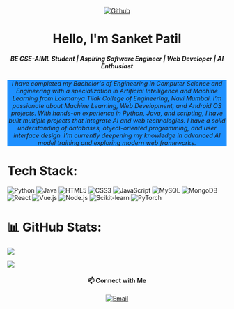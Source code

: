<div >

<p align="center">
 <a href="https://github.com/sanket20038" target="_blank"><img alt="Github" src="https://img.shields.io/badge/GitHub-%2312100E.svg?&style=for-the-badge&logo=Github&logoColor=white" /></a> 
</p>

<div> 

<h1 align="center">Hello, I'm Sanket Patil</h1>
<h5 align="center">BE CSE-AIML Student | Aspiring Software Engineer | Web Developer | AI Enthusiast</h5>
<h6 align= "center" style="background-color:DodgerBlue;">I have completed my Bachelor's of Engineering in Computer Science and Engineering with a specialization in Artificial Intelligence and Machine Learning from Lokmanya Tilak College of Engineering, Navi Mumbai. I’m passionate about Machine Learning, Web Development, and Android OS projects. With hands-on experience in Python, Java, and scripting, I have built multiple projects that integrate AI and web technologies. I have a solid understanding of databases, object-oriented programming, and user interface design. I’m currently deepening my knowledge in advanced AI model training and exploring modern web frameworks.

</h6>



# Tech Stack:
![Python](https://img.shields.io/badge/python-3670A0?style=for-the-badge&logo=python&logoColor=ffdd54) 
![Java](https://img.shields.io/badge/java-%23ED8B00.svg?style=for-the-badge&logo=java&logoColor=white) 
![HTML5](https://img.shields.io/badge/html5-%23E34F26.svg?style=for-the-badge&logo=html5&logoColor=white) 
![CSS3](https://img.shields.io/badge/css3-%231572B6.svg?style=for-the-badge&logo=css3&logoColor=white) 
![JavaScript](https://img.shields.io/badge/javascript-%23323330.svg?style=for-the-badge&logo=javascript&logoColor=%23F7DF1E) 
![MySQL](https://img.shields.io/badge/mysql-%2300f.svg?style=for-the-badge&logo=mysql&logoColor=white) 
![MongoDB](https://img.shields.io/badge/MongoDB-%234ea94b.svg?style=for-the-badge&logo=mongodb&logoColor=white) 
![React](https://img.shields.io/badge/react-%2300D9FF.svg?style=for-the-badge&logo=react&logoColor=white) 
![Vue.js](https://img.shields.io/badge/vuejs-%2335495e.svg?style=for-the-badge&logo=vue.js&logoColor=%234FC08D) 
![Node.js](https://img.shields.io/badge/node.js-%23339933.svg?style=for-the-badge&logo=node.js&logoColor=white) 
![Scikit-learn](https://img.shields.io/badge/scikit--learn-%23F7931E.svg?style=for-the-badge&logo=scikit-learn&logoColor=white) 
![PyTorch](https://img.shields.io/badge/pytorch-%23EE4C2C.svg?style=for-the-badge&logo=pytorch&logoColor=white) 

# 📊 GitHub Stats:

![](https://github-readme-stats.vercel.app/api/top-langs/?username=sanket20038&theme=buefy&hide_border=false&include_all_commits=true&count_private=true&layout=compact)

[![](https://visitcount.itsvg.in/api?id=sanket20038&icon=7&color=11)](https://visitcount.itsvg.in)

 <!-- Contact Information -->
 <!-- Contact Information -->
<h4 align="center">📫 Connect with Me</h4>
<p align="center">
  <a href="mailto:sanketapatil2003@gmail.com" target="_blank">
    <img alt="Email" src="https://img.shields.io/badge/Email-%23D44638.svg?style=for-the-badge&logo=gmail&logoColor=white" />
  </a>
</p>

